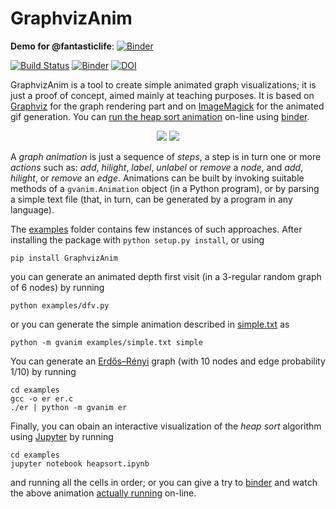 # GraphvizAnim


__Demo for @fantasticlife__: [![Binder](https://mybinder.org/badge_logo.svg)](https://mybinder.org/v2/gh/ouseful-demos/GraphvizAnim/HEAD?filepath=examples%2Fdot-anim.ipynb)

[![Build Status](https://travis-ci.org/mapio/GraphvizAnim.png?branch=master)](https://travis-ci.org/mapio/GraphvizAnim) [![Binder](https://img.shields.io/badge/launch-binder-ff69b4.svg?style=flat)](https://mybinder.org/v2/gh/mapio/GraphvizAnim/master?filepath=examples/heapsort.ipynb) [![DOI](https://zenodo.org/badge/DOI/10.5281/zenodo.1037283.svg)](https://doi.org/10.5281/zenodo.1037283)


GraphvizAnim is a tool to create simple animated graph visualizations; it is
just a proof of concept, aimed mainly at teaching purposes. It is based on
[Graphviz](http://www.graphviz.org/) for the graph rendering part and on
[ImageMagick](http://www.imagemagick.org/) for the animated gif generation. You can [run the heap sort animation](https://mybinder.org/v2/gh/mapio/GraphvizAnim/master?filepath=examples/heapsort.ipynb) on-line using [binder](http://mybinder.org/).

<p align="center">
<img src="examples/dfv.gif"/>
<img src="examples/heapsort.gif"/>
</p>

A *graph animation* is just a sequence of *steps*, a step is in turn one or
more *actions* such as: *add*, *hilight*, *label*, *unlabel* or *remove* a
*node*, and  *add*, *hilight*, or *remove* an *edge*. Animations can be built
by invoking suitable methods of a `gvanim.Animation` object (in a Python
program), or by parsing a simple text file (that, in turn, can be generated by
a program in any language).

The [examples](examples) folder contains few instances of such approaches.
After installing the package with `python setup.py install`, or using

	pip install GraphvizAnim

you can generate an animated depth first visit (in a 3-regular random graph of
6 nodes) by running

	python examples/dfv.py

or you can generate the simple animation described in
[simple.txt](examples/simple.txt) as

	python -m gvanim examples/simple.txt simple

You can generate an [Erdős–Rényi](https://en.wikipedia.org/wiki/Erd%C5%91s%E2%80%93R%C3%A9nyi_model) graph (with 10 nodes and edge probability
1/10) by running

	cd examples
	gcc -o er er.c
	./er | python -m gvanim er

Finally, you can obain an interactive visualization of the *heap sort*
algorithm using [Jupyter](http://jupyter.org/) by running

	cd examples
	jupyter notebook heapsort.ipynb

and running all the cells in order; or you can give a try to
[binder](http://mybinder.org) and watch the above animation
[actually running](https://mybinder.org/v2/gh/mapio/GraphvizAnim/master?filepath=examples/heapsort.ipynb) on-line.

